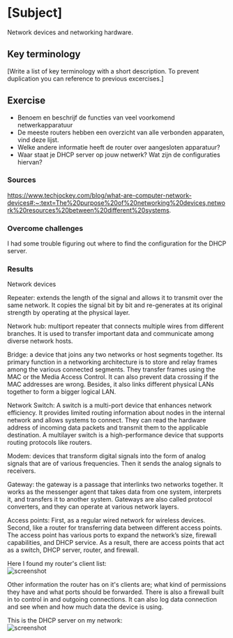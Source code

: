 # [Subject]
Network devices and networking hardware.

## Key terminology
[Write a list of key terminology with a short description. To prevent duplication you can reference to previous excercises.]

## Exercise  
* Benoem en beschrijf de functies van veel voorkomend netwerkapparatuur
* De meeste routers hebben een overzicht van alle verbonden apparaten, vind deze lijst. 
* Welke andere informatie heeft de router over aangesloten apparatuur?
* Waar staat je DHCP server op jouw netwerk? Wat zijn de configuraties hiervan?

### Sources
https://www.techjockey.com/blog/what-are-computer-network-devices#:~:text=The%20purpose%20of%20networking%20devices,network%20resources%20between%20different%20systems.

### Overcome challenges
I had some trouble figuring out where to find the configuration for the DHCP server.

### Results
Network devices  

Repeater: extends the length of the signal and allows it to transmit over the same network. It copies the signal bit by bit and re-generates at its original strength by operating at the physical layer.  

Network hub: multiport repeater that connects multiple wires from different branches. It is used to transfer important data and communicate among diverse network hosts.  

Bridge: a device that joins any two networks or host segments together. Its primary function in a networking architecture is to store and relay frames among the various connected segments. They transfer frames using the MAC or the Media Access Control. It can also prevent data crossing if the MAC addresses are wrong. Besides, it also links different physical LANs together to form a bigger logical LAN.  

Network Switch: A switch is a multi-port device that enhances network efficiency. It provides limited routing information about nodes in the internal network and allows systems to connect. They can read the hardware address of incoming data packets and transmit them to the applicable destination. A multilayer switch is a high-performance device that supports routing protocols like routers.  

Modem: devices that transform digital signals into the form of analog signals that are of various frequencies. Then it sends the analog signals to receivers.  

Gateway: the gateway is a passage that interlinks two networks together. It works as the messenger agent that takes data from one system, interprets it, and transfers it to another system. Gateways are also called protocol converters, and they can operate at various network layers.  

Access points: First, as a regular wired network for wireless devices. Second, like a router for transferring data between different access points. The access point has various ports to expand the network’s size, firewall capabilities, and DHCP service. As a result, there are access points that act as a switch, DHCP server, router, and firewall.  

Here I found my router's client list:  
![screenshot](/00_includes/Week-2/Client-List.PNG)  

Other information the router has on it's clients are; what kind of permissions they have and what ports should be forwarded. There is also a firewall built in to control in and outgoing connections. It can also log data connection and see when and how much data the device is using.  

This is the DHCP server on my network:  
![screenshot](/00_includes/Week-2/DHCP-Server.PNG)  
